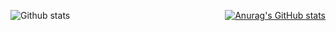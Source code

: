 <div align="center" style="display: flex; justify-content: space-between; align: center;"> 

![Github stats](https://github-readme-stats.vercel.app/api?username=Tomas-Kozak&theme=tokyonight&show_icons=true&count_private=true)
  
[![Anurag's GitHub stats](https://github-readme-stats.vercel.app/api?username=Tomas-Kozak)](https://github.com/anuraghazra/github-readme-stats)

</div>
